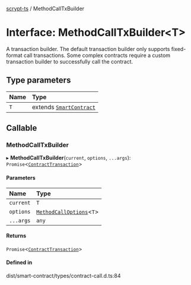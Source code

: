 [scrypt-ts](../README.md) / MethodCallTxBuilder

# Interface: MethodCallTxBuilder<T\>

A transaction builder.
The default transaction builder only supports fixed-format call transactions.
Some complex contracts require a custom transaction builder to successfully call the contract.

## Type parameters

| Name | Type |
| :------ | :------ |
| `T` | extends [`SmartContract`](../classes/SmartContract.md) |

## Callable

### MethodCallTxBuilder

▸ **MethodCallTxBuilder**(`current`, `options`, `...args`): `Promise`<[`ContractTransaction`](ContractTransaction.md)\>

#### Parameters

| Name | Type |
| :------ | :------ |
| `current` | `T` |
| `options` | [`MethodCallOptions`](MethodCallOptions.md)<`T`\> |
| `...args` | `any` |

#### Returns

`Promise`<[`ContractTransaction`](ContractTransaction.md)\>

#### Defined in

dist/smart-contract/types/contract-call.d.ts:84
